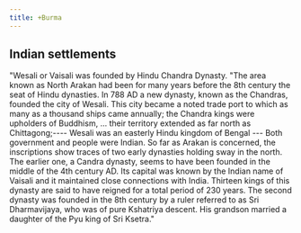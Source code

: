 ```yaml
---
title: +Burma
---
```


## Indian settlements
"Wesali or Vaisali was founded by Hindu Chandra Dynasty. "The area known as North Arakan had been for many years before the 8th century the seat of Hindu dynasties. In 788 AD a new dynasty, known as the Chandras, founded the city of Wesali. This city became a noted trade port to which as many as a thousand ships came annually; the Chandra kings were upholders of Buddhism, ... their territory extended as far north as Chittagong;---- Wesali was an easterly Hindu kingdom of Bengal --- Both government and people were Indian. So far as Arakan is concerned, the inscriptions show traces of two early dynasties holding sway in the north. The earlier one, a Candra dynasty, seems to have been founded in the middle of the 4th century AD. Its capital was known by the Indian name of Vaisali and it maintained close connections with India. Thirteen kings of this dynasty are said to have reigned for a total period of 230 years. The second dynasty was founded in the 8th century by a ruler referred to as Sri Dharmavijaya, who was of pure Kshatriya descent. His grandson married a daughter of the Pyu king of Sri Ksetra."